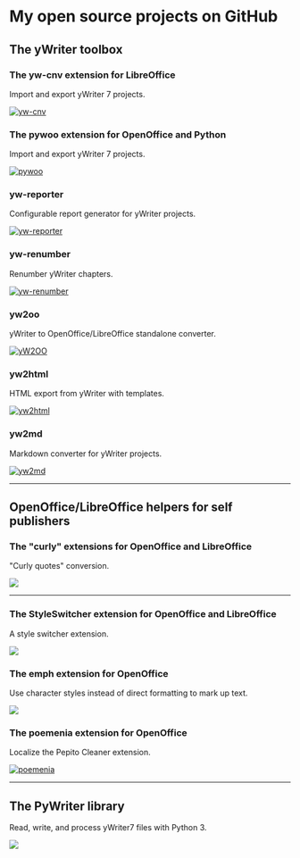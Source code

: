 # My open source projects on GitHub

## The yWriter toolbox

### The yw-cnv extension for LibreOffice
Import and export yWriter 7 projects.

[![yw-cnv](img/yw-cnv_thumb.png)](https://peter88213.github.io/yw-cnv/)

### The pywoo extension for OpenOffice and Python
Import and export yWriter 7 projects.

[![pywoo](img/pywoo_thumb.png)](https://peter88213.github.io/pywoo/)

### yw-reporter
Configurable report generator for yWriter projects.

[![yw-reporter](img/yw-reporter_thumb.png)](https://peter88213.github.io/yw-reporter/)

### yw-renumber 
Renumber yWriter chapters.

[![yw-renumber](img/yw-renumber_thumb.png)](https://peter88213.github.io/yw-renumber/)

### yw2oo
yWriter to OpenOffice/LibreOffice standalone converter.

[![yW2OO](img/yw2oo_thumb.png)](https://peter88213.github.io/yW2OO/)

### yw2html
HTML export from yWriter with templates.

[![yw2html](img/yw2html_thumb.png)](https://peter88213.github.io/yw2html/)

### yw2md
Markdown converter for yWriter projects.

[![yw2md](img/yw2md_thumb.png)](https://peter88213.github.io/yw2md/)

---

## OpenOffice/LibreOffice helpers for self publishers

### The "curly" extensions for OpenOffice and LibreOffice
"Curly quotes" conversion.

[![](img/curly_thumb.png)](https://peter88213.github.io/curly/)

<!---

### The curly-fr-fr extension

[![](img/curly-fr-fr_thumb.png)](https://peter88213.github.io/curly-fr-FR/)

### The curly-en-us extension

[![](img/curly-en-us_thumb.png)](https://peter88213.github.io/curly-en-US/)

### The curly-en-gb extension

[![](img/curly-en-gb_thumb.png)](https://peter88213.github.io/curly-en-GB/)

### The curly-de-de extension

[![](img/curly-de-de_thumb.png)](https://peter88213.github.io/curly-de-DE/)

### The curly-de-ch extension

[![](img/curly-de-ch_thumb.png)](https://peter88213.github.io/curly-de-CH/)
--->

---

### The StyleSwitcher extension for OpenOffice and LibreOffice
A style switcher extension.

[![](img/styleswitcher_thumb.png)](https://peter88213.github.io/StyleSwitcher/)

### The emph extension for OpenOffice
Use character styles instead of direct formatting to mark up text.

[![](img/emph_thumb.png)](https://peter88213.github.io/emph/)

### The poemenia extension for OpenOffice
Localize the Pepito Cleaner extension.

[![poemenia](img/poemenia_thumb.png)](https://peter88213.github.io/poemenia/)

---

## The PyWriter library
Read, write, and process yWriter7 files with Python 3.

[![](img/pywriter_thumb.png)](https://peter88213.github.io/PyWriter/)


